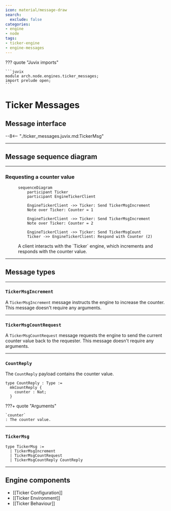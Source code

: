 ```yaml
---
icon: material/message-draw
search:
  exclude: false
categories:
- engine
- node
tags:
- ticker-engine
- engine-messages
---
```


??? quote "Juvix imports"

    ```juvix
    module arch.node.engines.ticker_messages;
    import prelude open;
    ```

# Ticker Messages

## Message interface

--8<-- "./ticker_messages.juvix.md:TickerMsg"

---

## Message sequence diagram

---

### Requesting a counter value

<!-- --8<-- [start:message-sequence-diagram] -->
<figure markdown="span">

```mermaid
sequenceDiagram
    participant Ticker
    participant EngineTickerClient

    EngineTickerClient ->> Ticker: Send TickerMsgIncrement
    Note over Ticker: Counter = 1

    EngineTickerClient ->> Ticker: Send TickerMsgIncrement
    Note over Ticker: Counter = 2

    EngineTickerClient ->> Ticker: Send TickerMsgCount
    Ticker ->> EngineTickerClient: Respond with Counter (2)
```

<figcaption markdown="span">
A client interacts with the `Ticker` engine, which increments and responds with the counter value.
</figcaption>
</figure>
<!-- --8<-- [end:message-sequence-diagram] -->

---

## Message types

---

### `TickerMsgIncrement`

A `TickerMsgIncrement` message instructs the engine to increase the counter.
This message doesn't require any arguments.

---

### `TickerMsgCountRequest`

A `TickerMsgCountRequest` message requests the engine to send the current counter value back to
the requester. This message doesn't require any arguments.

---

### `CountReply`

The `CountReply` payload contains the counter value.

```juvix
type CountReply : Type :=
  mkCountReply {
    counter : Nat;
  }
```

???+ quote "Arguments"

    `counter`
    : The counter value.

---

### `TickerMsg`

<!-- --8<-- [start:TickerMsg] -->
```juvix
type TickerMsg :=
  | TickerMsgIncrement
  | TickerMsgCountRequest
  | TickerMsgCountReply CountReply
```
<!-- --8<-- [end:TickerMsg] -->

---

## Engine components

- [[Ticker Configuration]]
- [[Ticker Environment]]
- [[Ticker Behaviour]]
